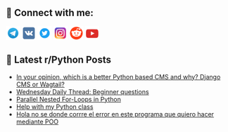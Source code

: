 ## 🔎 Connect with me:
[<img src="https://github.com/bullbesh/bullbesh/blob/main/images/Telegram.png" width="32" height="32" />](https://t.me/bullbesh)
[<img src="https://github.com/bullbesh/bullbesh/blob/main/images/VK.png" width="32" height="32" />](https://vk.com/bullbesh)
[<img src="https://github.com/bullbesh/bullbesh/blob/main/images/Twitter.png" width="32" height="32" />](https://twitter.com/bullbesh1)
[<img src="https://github.com/bullbesh/bullbesh/blob/main/images/Instagram.png" width="32" height="32" />](https://www.instagram.com/bullbesh)
[<img src="https://github.com/bullbesh/bullbesh/blob/main/images/Reddit.png" width="32" height="32" />](https://www.reddit.com/user/bullbesh)
[<img src="https://github.com/bullbesh/bullbesh/blob/main/images/YouTube.png" width="32" height="32" />](https://www.youtube.com/channel/UCtfjRs6uzgq5mfm8S06WTcg)

## 📕 Latest r/Python Posts
<!-- BLOG-POST-LIST:START -->
- [In your opinion, which is a better Python based CMS and why? Django CMS or Wagtail?](https://www.reddit.com/r/Python/comments/ywg9qh/in_your_opinion_which_is_a_better_python_based/)
- [Wednesday Daily Thread: Beginner questions](https://www.reddit.com/r/Python/comments/ywdu6t/wednesday_daily_thread_beginner_questions/)
- [Parallel Nested For-Loops in Python](https://www.reddit.com/r/Python/comments/ywcgwl/parallel_nested_forloops_in_python/)
- [Help with my Python class](https://www.reddit.com/r/Python/comments/ywbt9w/help_with_my_python_class/)
- [Hola no se donde corrre el error en este programa que quiero hacer mediante POO](https://www.reddit.com/r/Python/comments/ywbhq4/hola_no_se_donde_corrre_el_error_en_este_programa/)
<!-- BLOG-POST-LIST:END -->
